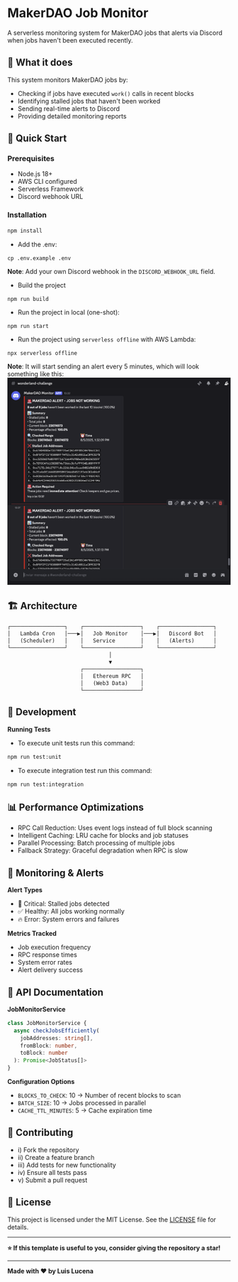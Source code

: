 # MakerDAO Job Monitor

A serverless monitoring system for MakerDAO jobs that alerts via Discord when jobs haven't been executed recently.

## 🎯 What it does

This system monitors MakerDAO jobs by:
- Checking if jobs have executed `work()` calls in recent blocks
- Identifying stalled jobs that haven't been worked
- Sending real-time alerts to Discord
- Providing detailed monitoring reports

## 🚀 Quick Start

### Prerequisites
- Node.js 18+
- AWS CLI configured
- Serverless Framework
- Discord webhook URL

### Installation
```bash
npm install
```

- Add the .env:
```shell
cp .env.example .env
```
**Note**: Add your own Discord webhook in the `DISCORD_WEBHOOK_URL` field.

- Build the project

```shell
npm run build
```

- Run the project in local (one-shot):
```
npm run start
```

- Run the project using `serverless offline` with AWS Lambda:
```shell
npx serverless offline
```

**Note**: It will start sending an alert every 5 minutes, which will look something like this:
![Jobs Alert](jobs-alert.png)

## 🏗️ Architecture
```shell
┌─────────────────┐    ┌──────────────────┐    ┌─────────────────┐
│   Lambda Cron   │───▶│   Job Monitor    │───▶│   Discord Bot   │
│   (Scheduler)   │    │   Service        │    │   (Alerts)      │
└─────────────────┘    └──────────────────┘    └─────────────────┘
                                │
                                ▼
                       ┌──────────────────┐
                       │   Ethereum RPC   │
                       │   (Web3 Data)    │
                       └──────────────────┘
```

## 🔧 Development
**Running Tests**
- To execute unit tests run this command:
```bash
npm run test:unit
```

- To execute integration test run this command:
```bash
npm run test:integration
```

## 📊 Performance Optimizations

- RPC Call Reduction: Uses event logs instead of full block scanning
- Intelligent Caching: LRU cache for blocks and job statuses
- Parallel Processing: Batch processing of multiple jobs
- Fallback Strategy: Graceful degradation when RPC is slow

## 🚨 Monitoring & Alerts
**Alert Types**

- 🚨 Critical: Stalled jobs detected
- ✅ Healthy: All jobs working normally
- 🔥 Error: System errors and failures

**Metrics Tracked**
- Job execution frequency
- RPC response times
- System error rates
- Alert delivery success

## 📖 API Documentation
**JobMonitorService**
```ts
class JobMonitorService {
  async checkJobsEfficiently(
    jobAddresses: string[],
    fromBlock: number,
    toBlock: number
  ): Promise<JobStatus[]>
}
```

**Configuration Options**
- `BLOCKS_TO_CHECK`: 10 -> Number of recent blocks to scan
- `BATCH_SIZE`: 10 -> Jobs processed in parallel
- `CACHE_TTL_MINUTES`: 5 -> Cache expiration time

## 🤝 Contributing

- i) Fork the repository
- ii) Create a feature branch
- iii) Add tests for new functionality
- iv) Ensure all tests pass
- v) Submit a pull request

## 📝 License

This project is licensed under the MIT License. See the [LICENSE](LICENSE) file for details.

---

**⭐ If this template is useful to you, consider giving the repository a star!**

---

**Made with ❤️ by Luis Lucena**